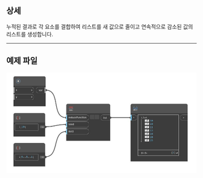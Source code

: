 ## 상세
누적된 결과로 각 요소를 결합하여 리스트를 새 값으로 줄이고 연속적으로 감소된 값의 리스트를 생성합니다.
___
## 예제 파일

![Scan](./CoreNodeModels.HigherOrder.ScanList_img.jpg)

